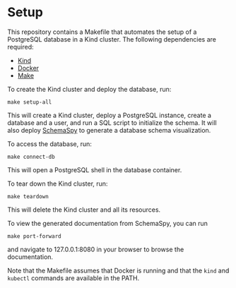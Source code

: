 #  Setup

This repository contains a Makefile that automates the setup of a PostgreSQL database in a Kind cluster. The following dependencies are required:

- [Kind](https://kind.sigs.k8s.io/)
- [Docker](https://www.docker.com/)
- [Make](https://www.gnu.org/software/make/)

To create the Kind cluster and deploy the database, run:

```
make setup-all
```

This will create a Kind cluster, deploy a PostgreSQL instance, create a database and a user, and run a SQL script to initialize the schema. It will also deploy [SchemaSpy](https://schemaspy.org/) to generate a database schema visualization.

To access the database, run:

```
make connect-db
```

This will open a PostgreSQL shell in the database container.

To tear down the Kind cluster, run:

```
make teardown
```
This will delete the Kind cluster and all its resources.


To view the generated documentation from SchemaSpy, you can run

```
make port-forward
```

and navigate to 127.0.0.1:8080 in your browser to browse the documentation.


Note that the Makefile assumes that Docker is running and that the `kind` and `kubectl` commands are available in the PATH.

